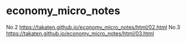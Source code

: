# economy_micro_notes

No.2 https://takaten.github.io/economy_micro_notes/html/02.html
No.3 https://takaten.github.io/economy_micro_notes/html/03.html

